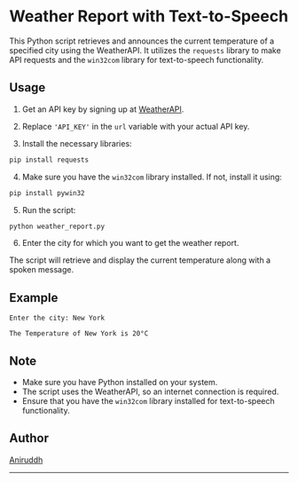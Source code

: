 # Weather Report with Text-to-Speech

This Python script retrieves and announces the current temperature of a specified city using the WeatherAPI. It utilizes the `requests` library to make API requests and the `win32com` library for text-to-speech functionality.

## Usage

1. Get an API key by signing up at [WeatherAPI](https://www.weatherapi.com/signup.aspx).

2. Replace `'API_KEY'` in the `url` variable with your actual API key.

3. Install the necessary libraries:

```bash
pip install requests
```

4. Make sure you have the `win32com` library installed. If not, install it using:

```bash
pip install pywin32
```

5. Run the script:

```bash
python weather_report.py
```

6. Enter the city for which you want to get the weather report.

The script will retrieve and display the current temperature along with a spoken message.

## Example

```plaintext
Enter the city: New York

The Temperature of New York is 20°C
```

## Note

- Make sure you have Python installed on your system.
- The script uses the WeatherAPI, so an internet connection is required.
- Ensure that you have the `win32com` library installed for text-to-speech functionality.

## Author

[Aniruddh](https://github.com/RPAniruddh)

---
